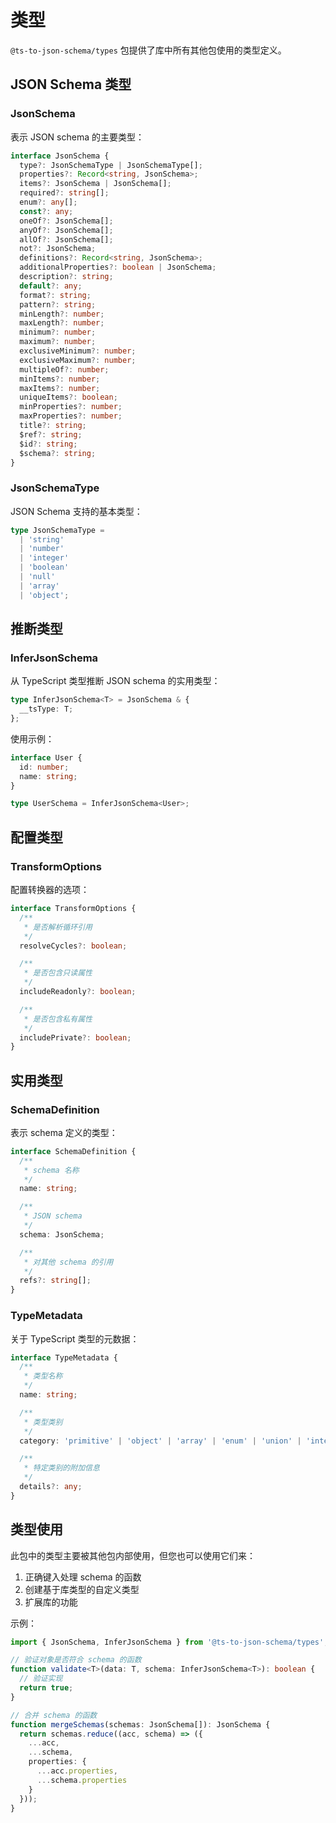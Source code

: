 # 类型

`@ts-to-json-schema/types` 包提供了库中所有其他包使用的类型定义。

## JSON Schema 类型

### JsonSchema

表示 JSON schema 的主要类型：

```typescript
interface JsonSchema {
  type?: JsonSchemaType | JsonSchemaType[];
  properties?: Record<string, JsonSchema>;
  items?: JsonSchema | JsonSchema[];
  required?: string[];
  enum?: any[];
  const?: any;
  oneOf?: JsonSchema[];
  anyOf?: JsonSchema[];
  allOf?: JsonSchema[];
  not?: JsonSchema;
  definitions?: Record<string, JsonSchema>;
  additionalProperties?: boolean | JsonSchema;
  description?: string;
  default?: any;
  format?: string;
  pattern?: string;
  minLength?: number;
  maxLength?: number;
  minimum?: number;
  maximum?: number;
  exclusiveMinimum?: number;
  exclusiveMaximum?: number;
  multipleOf?: number;
  minItems?: number;
  maxItems?: number;
  uniqueItems?: boolean;
  minProperties?: number;
  maxProperties?: number;
  title?: string;
  $ref?: string;
  $id?: string;
  $schema?: string;
}
```

### JsonSchemaType

JSON Schema 支持的基本类型：

```typescript
type JsonSchemaType =
  | 'string'
  | 'number'
  | 'integer'
  | 'boolean'
  | 'null'
  | 'array'
  | 'object';
```

## 推断类型

### InferJsonSchema

从 TypeScript 类型推断 JSON schema 的实用类型：

```typescript
type InferJsonSchema<T> = JsonSchema & {
  __tsType: T;
};
```

使用示例：

```typescript
interface User {
  id: number;
  name: string;
}

type UserSchema = InferJsonSchema<User>;
```

## 配置类型

### TransformOptions

配置转换器的选项：

```typescript
interface TransformOptions {
  /**
   * 是否解析循环引用
   */
  resolveCycles?: boolean;

  /**
   * 是否包含只读属性
   */
  includeReadonly?: boolean;

  /**
   * 是否包含私有属性
   */
  includePrivate?: boolean;
}
```

## 实用类型

### SchemaDefinition

表示 schema 定义的类型：

```typescript
interface SchemaDefinition {
  /**
   * schema 名称
   */
  name: string;

  /**
   * JSON schema
   */
  schema: JsonSchema;

  /**
   * 对其他 schema 的引用
   */
  refs?: string[];
}
```

### TypeMetadata

关于 TypeScript 类型的元数据：

```typescript
interface TypeMetadata {
  /**
   * 类型名称
   */
  name: string;

  /**
   * 类型类别
   */
  category: 'primitive' | 'object' | 'array' | 'enum' | 'union' | 'intersection';

  /**
   * 特定类别的附加信息
   */
  details?: any;
}
```

## 类型使用

此包中的类型主要被其他包内部使用，但您也可以使用它们来：

1. 正确键入处理 schema 的函数
2. 创建基于库类型的自定义类型
3. 扩展库的功能

示例：

```typescript
import { JsonSchema, InferJsonSchema } from '@ts-to-json-schema/types';

// 验证对象是否符合 schema 的函数
function validate<T>(data: T, schema: InferJsonSchema<T>): boolean {
  // 验证实现
  return true;
}

// 合并 schema 的函数
function mergeSchemas(schemas: JsonSchema[]): JsonSchema {
  return schemas.reduce((acc, schema) => ({
    ...acc,
    ...schema,
    properties: {
      ...acc.properties,
      ...schema.properties
    }
  }));
}
```